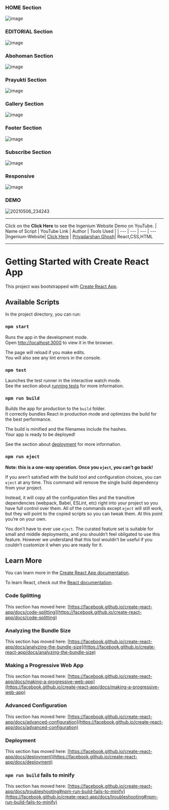 ### HOME Section
![image](https://user-images.githubusercontent.com/62868878/117337937-9bbe7600-aebb-11eb-94b7-87bf6e2572c4.png)

### EDITORIAL Section
![image](https://user-images.githubusercontent.com/62868878/117337982-ab3dbf00-aebb-11eb-9aa4-5aad070a212a.png)

### Abohoman Section
![image](https://user-images.githubusercontent.com/62868878/117338081-c6a8ca00-aebb-11eb-9f48-0ad0a42acf28.png)

### Prayukti Section
![image](https://user-images.githubusercontent.com/62868878/117338291-066fb180-aebc-11eb-8d78-66bad47ed1ef.png)

### Gallery Section
![image](https://user-images.githubusercontent.com/62868878/117338553-59496900-aebc-11eb-967a-f77b44cfaed4.png)

### Footer Section
![image](https://user-images.githubusercontent.com/62868878/117338926-c3620e00-aebc-11eb-8a5b-929892c2303a.png)

### Subscribe Section
![image](https://user-images.githubusercontent.com/62868878/117339113-fefcd800-aebc-11eb-99df-07a4a399b50a.png)

### Responsive 
![image](https://user-images.githubusercontent.com/62868878/117346318-396a7300-aec5-11eb-81f2-a8ad102aecb6.png)

### DEMO
![20210506_234243](https://user-images.githubusercontent.com/62868878/117346435-5b63f580-aec5-11eb-8abf-533abb9267df.gif)

-------------------------------------------------------------------------------------------------------

Click on the **Click Here** to see the Ingenium Website Demo on YouTube.
| Name of Script | YouTube Link |  Author | Tools Used |
| --- | --- | --- | --- 
|Ingenium-Website| [Click Here](https://www.youtube.com/watch?v=1SWWqBhY008) | [Priyadarshan Ghosh](https://github.com/Priyadarshan2000)| React,CSS,HTML


------------------------------------------------------------------------------------------------------------------

# Getting Started with Create React App

This project was bootstrapped with [Create React App](https://github.com/facebook/create-react-app).

## Available Scripts

In the project directory, you can run:

### `npm start`

Runs the app in the development mode.\
Open [http://localhost:3000](http://localhost:3000) to view it in the browser.

The page will reload if you make edits.\
You will also see any lint errors in the console.

### `npm test`

Launches the test runner in the interactive watch mode.\
See the section about [running tests](https://facebook.github.io/create-react-app/docs/running-tests) for more information.

### `npm run build`

Builds the app for production to the `build` folder.\
It correctly bundles React in production mode and optimizes the build for the best performance.

The build is minified and the filenames include the hashes.\
Your app is ready to be deployed!

See the section about [deployment](https://facebook.github.io/create-react-app/docs/deployment) for more information.

### `npm run eject`

**Note: this is a one-way operation. Once you `eject`, you can’t go back!**

If you aren’t satisfied with the build tool and configuration choices, you can `eject` at any time. This command will remove the single build dependency from your project.

Instead, it will copy all the configuration files and the transitive dependencies (webpack, Babel, ESLint, etc) right into your project so you have full control over them. All of the commands except `eject` will still work, but they will point to the copied scripts so you can tweak them. At this point you’re on your own.

You don’t have to ever use `eject`. The curated feature set is suitable for small and middle deployments, and you shouldn’t feel obligated to use this feature. However we understand that this tool wouldn’t be useful if you couldn’t customize it when you are ready for it.

## Learn More

You can learn more in the [Create React App documentation](https://facebook.github.io/create-react-app/docs/getting-started).

To learn React, check out the [React documentation](https://reactjs.org/).

### Code Splitting

This section has moved here: [https://facebook.github.io/create-react-app/docs/code-splitting](https://facebook.github.io/create-react-app/docs/code-splitting)

### Analyzing the Bundle Size

This section has moved here: [https://facebook.github.io/create-react-app/docs/analyzing-the-bundle-size](https://facebook.github.io/create-react-app/docs/analyzing-the-bundle-size)

### Making a Progressive Web App

This section has moved here: [https://facebook.github.io/create-react-app/docs/making-a-progressive-web-app](https://facebook.github.io/create-react-app/docs/making-a-progressive-web-app)

### Advanced Configuration

This section has moved here: [https://facebook.github.io/create-react-app/docs/advanced-configuration](https://facebook.github.io/create-react-app/docs/advanced-configuration)

### Deployment

This section has moved here: [https://facebook.github.io/create-react-app/docs/deployment](https://facebook.github.io/create-react-app/docs/deployment)

### `npm run build` fails to minify

This section has moved here: [https://facebook.github.io/create-react-app/docs/troubleshooting#npm-run-build-fails-to-minify](https://facebook.github.io/create-react-app/docs/troubleshooting#npm-run-build-fails-to-minify)
